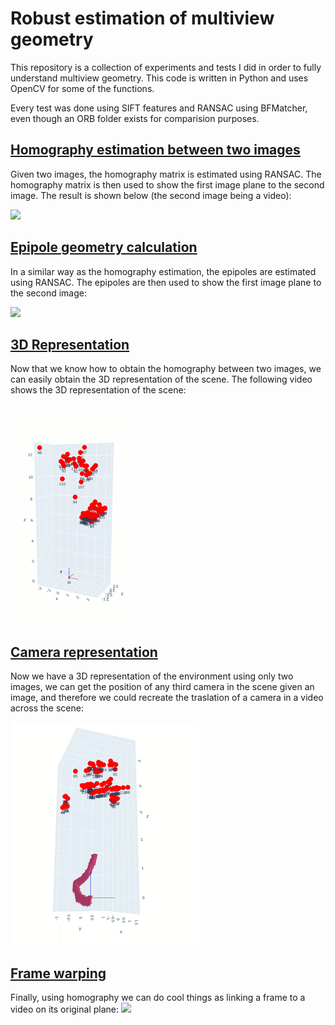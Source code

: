# Robust estimation of multiview geometry
This repository is a collection of experiments and tests I did in order to fully understand multiview geometry. This code is written in Python and uses OpenCV for some of the functions.

Every test was done using SIFT features and RANSAC using BFMatcher, even though an ORB folder exists for comparision purposes.
## [Homography estimation between two images](src/sift/homography.py)
Given two images, the homography matrix is estimated using RANSAC. The homography matrix is then used to show the first image plane to the second image. The result is shown below (the second image being a video):

![](media/SIFT_Homography.gif)
## [Epipole geometry calculation](src/sift/epipoles.py)
In a similar way as the homography estimation, the epipoles are estimated using RANSAC. The epipoles are then used to show the first image plane to the second image:

![](media/SIFT_Epipoles.gif)
## [3D Representation](src/sift/Camara3d_two_views.py)
Now that we know how to obtain the homography between two images, we can easily obtain the 3D representation of the scene. The following video shows the 3D representation of the scene:

![](media/SIFT_3D.gif)
## [Camera representation](src/sift/Camera_3d_traslation.py)
Now we have a 3D representation of the environment using only two images, we can get the position of any third camera in the scene given an image, and therefore we could recreate the traslation of a camera in a video across the scene:

![](media/SIFT_Third_Cam.gif)
## [Frame warping](src/sift/warp_perspective.py)
Finally, using homography we can do cool things as linking a frame to a video on its original plane:
![](media/SIFT_Image_Video_Matching.gif)